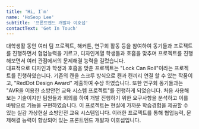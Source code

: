 ```yaml
---
title: 'Hi, I`m'
name: 'HoSeop Lee'
subtitle: '프론트엔드 개발자 이호섭'
contactText: 'Get In Touch'
---
```


대학생활 동안 여러 팀 프로젝트, 해커톤, 연구회 활동 등을 참여하여 동기들과 프로젝트를 진행하면서 협업능력을 기르고, 디자인계열 학생들과 호흡을 맞추며 프로젝트를 진행해보면서 여러 관점에서의 문제해결 능력을 길렀습니다.  
대표적으로 디자인과 학생과 호흡을 맞춘 프로젝트는 "Lock Can Roll"이라는 프로젝트를 진행하였습니다. 기존의 캔을 스크루 방식으로 캔과 캔끼리 연결 할 수 있는 작품이고, "RedDot Design Award" 제출하여 수상 하였습니다. 또한 연구회 동기들과는 "AVR을 이용한 소방안전 교육 시스템 프로젝트"를 진행하게 되었습니다. 처음 사용해보는 기술이지만 팀원들과 회의를 하여 개발 진행하기 위한 요구사항을 분석하고 이를 바탕으로 기능을 구현하였습니다. 이 프로젝트는 현실에 가까운 학습경험을 제공할 수 있는 실감 가상현실 소방안전 교육 시스템입니다. 이러한 프로젝트를 통해 협업능력, 문제해결 능력이 향상되어 있는 프론트엔드 개발자 이호섭입니다.
